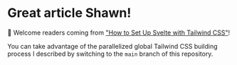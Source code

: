 # Great article Shawn!

👋 Welcome readers coming from ["How to Set Up Svelte with Tailwind CSS"](https://dev.to/swyx/how-to-set-up-svelte-with-tailwind-css-4fg5)! 

You can take advantage of the parallelized global Tailwind CSS building process I described by switching to the `main` branch of this repository.
